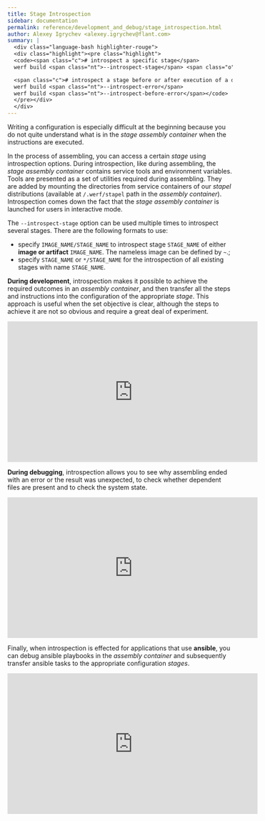 ```yaml
---
title: Stage Introspection
sidebar: documentation
permalink: reference/development_and_debug/stage_introspection.html
author: Alexey Igrychev <alexey.igrychev@flant.com>
summary: |
  <div class="language-bash highlighter-rouge">
  <div class="highlight"><pre class="highlight">
  <code><span class="c"># introspect a specific stage</span>
  werf build <span class="nt">--introspect-stage</span> <span class="o">[</span>IMAGE_NAME/]STAGE_NAME

  <span class="c"># introspect a stage before or after execution of a dysfunctional set of instructions</span>
  werf build <span class="nt">--introspect-error</span>
  werf build <span class="nt">--introspect-before-error</span></code>
  </pre></div>
  </div>
---
```


Writing a configuration is especially difficult at the beginning because you do not quite understand what is in the _stage assembly container_ when the instructions are executed.

In the process of assembling, you can access a certain _stage_ using introspection options. During introspection, like during assembling, the _stage assembly container_ contains service tools and environment variables. Tools are presented as a set of utilities required during assembling. They are added by mounting the directories from service containers of our _stapel_ distributions (available at `/.werf/stapel` path in the _assembly container_). Introspection comes down the fact that the _stage assembly container_ is launched for users in interactive mode.

The `--introspect-stage` option can be used multiple times to introspect several stages. There are the following formats to use:

* specify `IMAGE_NAME/STAGE_NAME` to introspect stage `STAGE_NAME` of either **image or artifact** `IMAGE_NAME`. The nameless image can be defined by `~`.;
* specify `STAGE_NAME` or `*/STAGE_NAME` for the introspection of all existing stages with name `STAGE_NAME`.

**During development**, introspection makes it possible to achieve the required outcomes in an _assembly container_, and then transfer all the steps and instructions into the configuration of the appropriate _stage_. This approach is useful when the set objective is clear, although the steps to achieve it are not so obvious and require a great deal of experiment.

<div class="videoWrapper">
<iframe width="560" height="315" src="https://www.youtube.com/embed/quoWwLSM_-4" frameborder="0" allow="encrypted-media" allowfullscreen></iframe>
</div>

**During debugging**, introspection allows you to see why assembling ended with an error or the result was unexpected, to check whether dependent files are present and to check the system state.

<div class="videoWrapper">
<iframe width="560" height="315" src="https://www.youtube.com/embed/GiEbEhF2Pes" frameborder="0" allow="encrypted-media" allowfullscreen></iframe>
</div>

Finally, when introspection is effected for applications that use **ansible**,  you can debug ansible playbooks in the _assembly container_ and subsequently transfer ansible tasks to the appropriate configuration _stages_.

<div class="videoWrapper">
<iframe width="560" height="315" src="https://www.youtube.com/embed/TEpn0yFvJik" frameborder="0" allow="encrypted-media" allowfullscreen></iframe>
</div>
